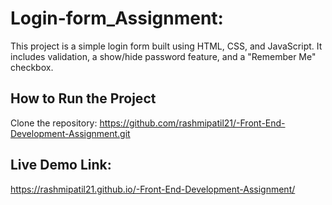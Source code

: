 
# Login-form_Assignment: 
This project is a simple login form built using HTML, CSS, and JavaScript. It includes validation, a show/hide password feature, and a "Remember Me" checkbox.

## How to Run the Project

 Clone the repository:
   https://github.com/rashmipatil21/-Front-End-Development-Assignment.git

## Live Demo Link:
https://rashmipatil21.github.io/-Front-End-Development-Assignment/
